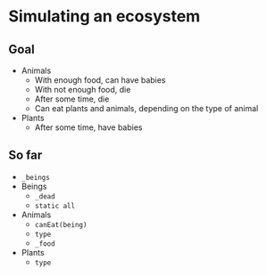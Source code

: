 # Simulating an ecosystem
## Goal
- Animals
  - With enough food, can have babies
  - With not enough food, die
  - After some time, die
  - Can eat plants and animals, depending on the type of animal
- Plants
  - After some time, have babies
## So far
- `_beings`
- Beings
  - `_dead`
  - `static all`
- Animals
  - `canEat(being)`
  - `type`
  - `_food`
- Plants
  - `type`